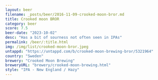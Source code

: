 ```yaml
---
layout: beer
filename: _posts/beer/2016-11-09-crooked-moon-bror.md
title: Crooked moon BROR
category: beer
score: 7.5
beer-date: "2023-10-02"
desc: "Has a bit of sourness not often seen in IPAs"
permalink: /beer/:title.html
img: /img/list/crooked-moon-bror.jpeg
untappd: "https://untappd.com/b/crooked-moon-brewing-bror/5321964"
country: "Sweden"
brewery: "Crooked Moon Brewing"
breweryURL: "brewery/crooked-moon-brewing.html"
style: "IPA - New England / Hazy"
---
```

